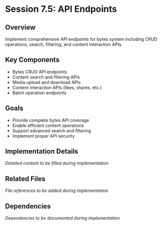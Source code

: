 # Session 7.5: API Endpoints

## Overview
Implement comprehensive API endpoints for bytes system including CRUD operations, search, filtering, and content interaction APIs.

## Key Components
- Bytes CRUD API endpoints
- Content search and filtering APIs
- Media upload and download APIs
- Content interaction APIs (likes, shares, etc.)
- Batch operation endpoints

## Goals
- Provide complete bytes API coverage
- Enable efficient content operations
- Support advanced search and filtering
- Implement proper API security

## Implementation Details
*Detailed content to be filled during implementation*

## Related Files
*File references to be added during implementation*

## Dependencies
*Dependencies to be documented during implementation*